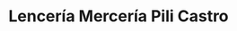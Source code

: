---
title: "Lencería Mercería Pili Castro"
url: /huesca/lenceria-merceria-pili-castro/
shop: Kleidung
---